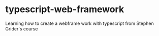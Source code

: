 # typescript-web-framework
Learning how to create a webframe work with typescript from Stephen Grider's course
